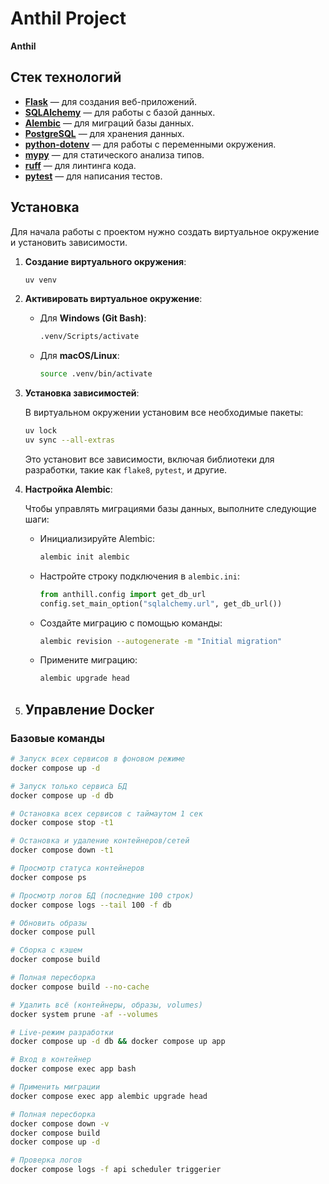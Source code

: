# Anthil Project

**Anthil**

## Стек технологий

- **[Flask](https://flask.palletsprojects.com/)** — для создания веб-приложений.
- **[SQLAlchemy](https://www.sqlalchemy.org/)** — для работы с базой данных.
- **[Alembic](https://alembic.sqlalchemy.org/)** — для миграций базы данных.
- **[PostgreSQL](https://www.postgresql.org/)** — для хранения данных.
- **[python-dotenv](https://pypi.org/project/python-dotenv/)** — для работы с переменными окружения.
- **[mypy](http://mypy-lang.org/)** — для статического анализа типов.
- **[ruff](https://github.com/charliermarsh/ruff)** — для линтинга кода.
- **[pytest](https://pytest.org/)** — для написания тестов.

## Установка

Для начала работы с проектом нужно создать виртуальное окружение и установить зависимости.

1. **Создание виртуального окружения**:

    ```bash
    uv venv
    ```

2. **Активировать виртуальное окружение**:

    - Для **Windows (Git Bash)**:
      ```bash
      .venv/Scripts/activate
      ```

    - Для **macOS/Linux**:
      ```bash
      source .venv/bin/activate
      ```

3. **Установка зависимостей**:

    В виртуальном окружении установим все необходимые пакеты:

    ```bash
    uv lock
    uv sync --all-extras
    ```

    Это установит все зависимости, включая библиотеки для разработки, такие как `flake8`, `pytest`, и другие.

4. **Настройка Alembic**:

    Чтобы управлять миграциями базы данных, выполните следующие шаги:

    - Инициализируйте Alembic:

      ```bash
      alembic init alembic
      ```

    - Настройте строку подключения в `alembic.ini`:

       ```python
       from anthill.config import get_db_url
       config.set_main_option("sqlalchemy.url", get_db_url())
       ```

    - Создайте миграцию с помощью команды:

      ```bash
      alembic revision --autogenerate -m "Initial migration"
      ```

    - Примените миграцию:

      ```bash
      alembic upgrade head
      ```

5. ## Управление Docker

### Базовые команды

```bash
# Запуск всех сервисов в фоновом режиме
docker compose up -d

# Запуск только сервиса БД
docker compose up -d db

# Остановка всех сервисов с таймаутом 1 сек
docker compose stop -t1

# Остановка и удаление контейнеров/сетей
docker compose down -t1

# Просмотр статуса контейнеров
docker compose ps

# Просмотр логов БД (последние 100 строк)
docker compose logs --tail 100 -f db

# Обновить образы
docker compose pull

# Сборка с кэшем
docker compose build

# Полная пересборка
docker compose build --no-cache

# Удалить всё (контейнеры, образы, volumes)
docker system prune -af --volumes

# Live-режим разработки
docker compose up -d db && docker compose up app

# Вход в контейнер
docker compose exec app bash

# Применить миграции
docker compose exec app alembic upgrade head

# Полная пересборка
docker compose down -v
docker compose build
docker compose up -d

# Проверка логов
docker compose logs -f api scheduler triggerier